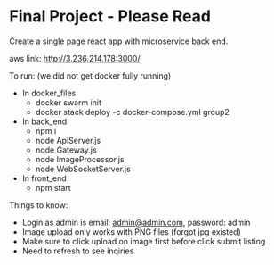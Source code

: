 # Final Project - Please Read

Create a single page react app with microservice back end.

aws link: http://3.236.214.178:3000/

To run: (we did not get docker fully running)
* In docker_files
  * docker swarm init
  * docker stack deploy -c docker-compose.yml group2   
* In back_end
  * npm i
  * node ApiServer.js
  * node Gateway.js
  * node ImageProcessor.js
  * node WebSocketServer.js
* In front_end
  * npm start

Things to know:

* Login as admin is email: admin@admin.com, password: admin
* Image upload only works with PNG files (forgot jpg existed)
* Make sure to click upload on image first before click submit listing
* Need to refresh to see inqiries
